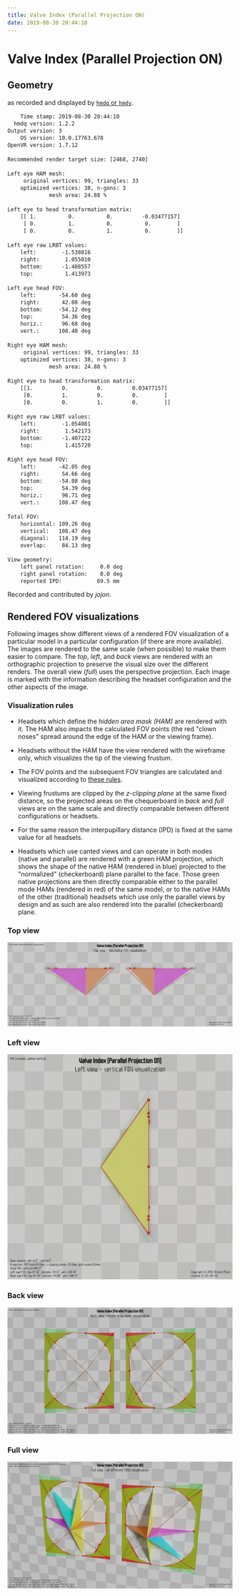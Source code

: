 ```yaml
---
title: Valve Index (Parallel Projection ON)
date: 2019-08-30 20:44:10
---
```

# Valve Index (Parallel Projection ON)

## Geometry

as recorded and displayed by [`hmdq` or `hmdv`](https://github.com/risa2000/hmdq).
```
    Time stamp: 2019-08-30 20:44:10
  hmdq version: 1.2.2
Output version: 3
    OS version: 10.0.17763.678
OpenVR version: 1.7.12

Recommended render target size: [2468, 2740]

Left eye HAM mesh:
     original vertices: 99, triangles: 33
    optimized vertices: 38, n-gons: 3
             mesh area: 24.88 %

Left eye to head transformation matrix:
    [[ 1.          0.          0.         -0.03477157]
     [ 0.          1.          0.          0.        ]
     [ 0.          0.          1.          0.        ]]

Left eye raw LRBT values:
    left:        -1.538816
    right:        1.055010
    bottom:      -1.408557
    top:          1.413973

Left eye head FOV:
    left:       -54.60 deg
    right:       42.08 deg
    bottom:     -54.12 deg
    top:         54.36 deg
    horiz.:      96.68 deg
    vert.:      108.48 deg

Right eye HAM mesh:
     original vertices: 99, triangles: 33
    optimized vertices: 38, n-gons: 3
             mesh area: 24.88 %

Right eye to head transformation matrix:
    [[1.         0.         0.         0.03477157]
     [0.         1.         0.         0.        ]
     [0.         0.         1.         0.        ]]

Right eye raw LRBT values:
    left:        -1.054081
    right:        1.542173
    bottom:      -1.407222
    top:          1.415720

Right eye head FOV:
    left:       -42.05 deg
    right:       54.66 deg
    bottom:     -54.08 deg
    top:         54.39 deg
    horiz.:      96.71 deg
    vert.:      108.47 deg

Total FOV:
    horizontal: 109.26 deg
    vertical:   108.47 deg
    diagonal:   114.19 deg
    overlap:     84.13 deg

View geometry:
    left panel rotation:     0.0 deg
    right panel rotation:    0.0 deg
    reported IPD:           69.5 mm

```
Recorded and contributed by _jojon_.

## Rendered FOV visualizations

Following images show different views of a rendered FOV visualization of a
particular model in a particular configuration (if there are more available).
The images are rendered to the same scale (when possible) to make them easier
to compare. The _top_, _left_, and _back_ views are rendered with an
orthographic projection to preserve the visual size over the different renders.
The overall view (_full_) uses the perspective projection. Each image is marked
with the information describing the headset configuration and the other aspects
of the image.

### Visualization rules

* Headsets which define the _hidden area mask (HAM)_ are rendered with it. The
  HAM also impacts the calculated FOV points (the red "clown noses" spread
  around the edge of the HAM or the viewing frame).

* Headsets without the HAM have the view rendered with the wireframe only, which
  visualizes the tip of the viewing frustum.

* The FOV points and the subsequent FOV triangles are calculated and visualized
  according to [these
  rules](https://risa2000.github.io/vrdocs/docs/hmd_fov_calculation).

* Viewing frustums are clipped by the _z-clipping plane_ at the same fixed
  distance, so the projected areas on the chequerboard in _back_ and _full_
  views are on the same scale and directly comparable between different
  configurations or headsets.

* For the same reason the interpupillary distance (IPD) is fixed at the same
  value for all headsets.

* Headsets which use canted views and can operate in both modes (native and
  parallel) are rendered with a green HAM projection, which shows the shape of
  the native HAM (rendered in blue) projected to the "normalized"
  (checkerboard) plane parallel to the face. Those green native projections are
  then directly comparable either to the parallel mode HAMs (rendered in red)
  of the same model, or to the native HAMs of the other (traditional) headsets
  which use only the parallel views by design and as such are also rendered
  into the parallel (checkerboard) plane.

### Top view
[![Valve Index (Parallel Projection ON) - top view](../images/Index_PP_top.dmx.png)](../images/Index_PP_top.dmx.png)

### Left view
[![Valve Index (Parallel Projection ON) - left view](../images/Index_PP_left.dmx.png)](../images/Index_PP_left.dmx.png)

### Back view
[![Valve Index (Parallel Projection ON) - back view](../images/Index_PP_back.dmx.png)](../images/Index_PP_back.dmx.png)

### Full view
[![Valve Index (Parallel Projection ON) - full view](../images/Index_PP_over.dmx.png)](../images/Index_PP_over.dmx.png)

